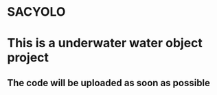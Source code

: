 # SACYOLO
# This is a underwater water object project
## The code will be uploaded as soon as possible
